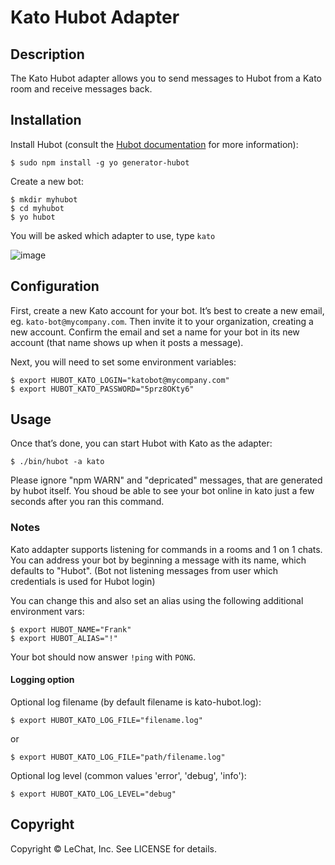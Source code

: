 # Kato Hubot Adapter

## Description

The Kato Hubot adapter allows you to send messages to Hubot from a Kato room and receive messages back.

## Installation

Install Hubot (consult the [Hubot documentation](https://github.com/github/hubot/tree/master/docs) for more information):

    $ sudo npm install -g yo generator-hubot

Create a new bot:

    $ mkdir myhubot
    $ cd myhubot
    $ yo hubot

You will be asked which adapter to use, type `kato`

![image](https://cloud.githubusercontent.com/assets/7026/5053119/f7b3d6f8-6bfb-11e4-9359-10b3db318af7.png)

## Configuration

First, create a new Kato account for your bot. It’s best to create a new email, eg. `kato-bot@mycompany.com`.
Then invite it to your organization, creating a new account. Confirm the email and set a name for your bot in its new account (that name shows up when it posts a message).

Next, you will need to set some environment variables:

    $ export HUBOT_KATO_LOGIN="katobot@mycompany.com"
    $ export HUBOT_KATO_PASSWORD="5prz8OKty6"

## Usage

Once that’s done, you can start Hubot with Kato as the adapter:

    $ ./bin/hubot -a kato

Please ignore "npm WARN" and "depricated" messages, that are generated by hubot itself. You shoud be able to see your bot online in kato just a few seconds after you ran this command.

### Notes
Kato addapter supports listening for commands in a rooms and 1 on 1 chats.
You can address your bot by beginning a message with its name, which defaults to "Hubot".
(Bot not listening messages from user which credentials is used for Hubot login)

You can change this and also set an alias using the following additional environment vars:

    $ export HUBOT_NAME="Frank"
    $ export HUBOT_ALIAS="!"

Your bot should now answer `!ping` with `PONG`.

#### Logging option
Optional log filename (by default filename is kato-hubot.log):

    $ export HUBOT_KATO_LOG_FILE="filename.log"

or

    $ export HUBOT_KATO_LOG_FILE="path/filename.log"

Optional log level (common values 'error', 'debug', 'info'):

    $ export HUBOT_KATO_LOG_LEVEL="debug"


## Copyright

Copyright &copy; LeChat, Inc. See LICENSE for details.
